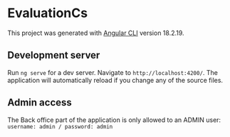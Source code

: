 # EvaluationCs

This project was generated with [Angular CLI](https://github.com/angular/angular-cli) version 18.2.19.

## Development server

Run `ng serve` for a dev server. Navigate to `http://localhost:4200/`. The application will automatically reload if you change any of the source files.

## Admin access

The Back office part of the application is only allowed to an ADMIN user: `username: admin / password: admin`
